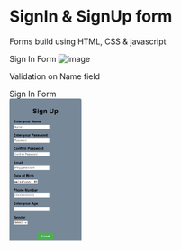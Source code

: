 # SignIn & SignUp form
 Forms build using HTML, CSS & javascript


Sign In Form 
![image](https://github.com/fasihgithub/SignIn_SignUp_form/assets/150343594/e2cbe491-a6b7-4b66-ad3f-e8e5b6c1f0a3)


Validation on Name field


Sign In Form  
<img src="pic1.PNG" width="128"/>

